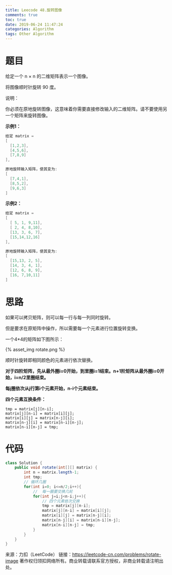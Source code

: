```yaml
---
title: Leecode 48.旋转图像
comments: true
toc: true
date: 2019-06-24 11:47:24
categories: Algorithm
tags: Other Algorithm
---
```


# 题目

给定一个 n × n 的二维矩阵表示一个图像。

将图像顺时针旋转 90 度。

说明：

你必须在原地旋转图像，这意味着你需要直接修改输入的二维矩阵。请不要使用另一个矩阵来旋转图像。

**示例1：**
```java
给定 matrix = 
[
  [1,2,3],
  [4,5,6],
  [7,8,9]
],

原地旋转输入矩阵，使其变为:
[
  [7,4,1],
  [8,5,2],
  [9,6,3]
]
```

**示例2：**
```java
给定 matrix =
[
  [ 5, 1, 9,11],
  [ 2, 4, 8,10],
  [13, 3, 6, 7],
  [15,14,12,16]
], 

原地旋转输入矩阵，使其变为:
[
  [15,13, 2, 5],
  [14, 3, 4, 1],
  [12, 6, 8, 9],
  [16, 7,10,11]
]
```

# 思路

如果可以拷贝矩阵，则可以每一行与每一列同时旋转。

但是要求在原矩阵中操作，所以需要每一个元素进行位置旋转变换。

一个4*4的矩阵如下图所示：

{% asset_img rotate.png %}

顺时针旋转即相同颜色的元素进行依次替换。

**对于四阶矩阵，先从最外圈i=0开始，到里圈i=1结束。n+1阶矩阵从最外圈i=0开始，i=n/2里圈结束。**

**每j圈依次从j行第i个元素开始，n-i个元素结束。**

**四个元素互换条件：**

    tmp = matrix[j][n-i];
    matrix[j][n-i] = matrix[i][j];
    matrix[i][j] = matrix[n-j][i];
    matrix[n-j][i] = matrix[n-i][n-j];
    matrix[n-i][n-j] = tmp;

# 代码

```java
class Solution {
    public void rotate(int[][] matrix) {
        int n = matrix.length-1;
        int tmp;
        // 循环几圈
        for(int i=0; i<=n/2;i++){
            //  每一圈要交换几轮
            for(int j=i;j<n-i;j++){
                // 四个元素依次交换
                tmp = matrix[j][n-i];
                matrix[j][n-i] = matrix[i][j];
                matrix[i][j] = matrix[n-j][i];
                matrix[n-j][i] = matrix[n-i][n-j];
                matrix[n-i][n-j] = tmp;
            }
        }
    }
}
```

来源：力扣（LeetCode）
链接：https://leetcode-cn.com/problems/rotate-image
著作权归领扣网络所有。商业转载请联系官方授权，非商业转载请注明出处。
